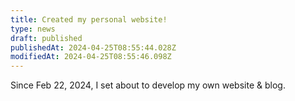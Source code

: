 ```yaml
---
title: Created my personal website!
type: news
draft: published
publishedAt: 2024-04-25T08:55:44.028Z
modifiedAt: 2024-04-25T08:55:46.098Z
---
```


Since Feb 22, 2024, I set about to develop my own website & blog.
